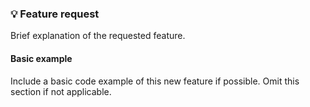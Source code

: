 ### 💡 Feature request
Brief explanation of the requested feature.

#### Basic example
Include a basic code example of this new feature if possible. Omit this section if not applicable.